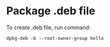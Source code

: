 # Package .deb file

To create .deb file, run command:  
```
dpkg-deb -b --root-owner-group hello
```